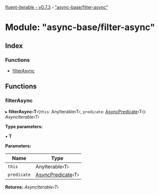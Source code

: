 [fluent-iterable - v0.7.3](../README.md) › ["async-base/filter-async"](_async_base_filter_async_.md)

# Module: "async-base/filter-async"

## Index

### Functions

* [filterAsync](_async_base_filter_async_.md#filterasync)

## Functions

###  filterAsync

▸ **filterAsync**‹**T**›(`this`: AnyIterable‹T›, `predicate`: [AsyncPredicate](../interfaces/_types_.asyncpredicate.md)‹T›): *AsyncIterable‹T›*

**Type parameters:**

▪ **T**

**Parameters:**

Name | Type |
------ | ------ |
`this` | AnyIterable‹T› |
`predicate` | [AsyncPredicate](../interfaces/_types_.asyncpredicate.md)‹T› |

**Returns:** *AsyncIterable‹T›*
